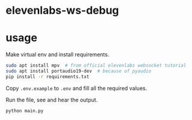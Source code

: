 # elevenlabs-ws-debug

# usage
Make virtual env and install requirements.
```bash
sudo apt install mpv  # from official elevenlabs websocket tutorial
sudo apt install portaudio19-dev  # because of pyaudio
pip install -r requirements.txt
```
Copy `.env.example` to `.env` and fill all the required values.

Run the file, see and hear the output.
```bash
python main.py
```
